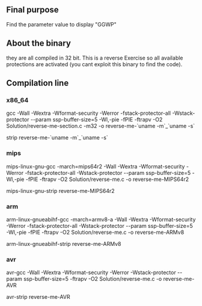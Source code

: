 ## Final purpose
Find the parameter value to display "GGWP"

## About the binary
they are all compiled in 32 bit. 
This is a reverse Exercise so all available protections are activated (you cant exploit this binary to find the code).

## Compilation line
### x86_64
gcc -Wall -Wextra -Wformat-security -Werror -fstack-protector-all -Wstack-protector --param ssp-buffer-size=5 -Wl,-pie -fPIE -ftrapv -O2 Solution/reverse-me-section.c -m32 -o reverse-me-\`uname -m\`_\`uname -s\`

strip reverse-me-\`uname -m\`_\`uname -s\`

### mips
mips-linux-gnu-gcc -march=mips64r2 -Wall -Wextra -Wformat-security -Werror -fstack-protector-all -Wstack-protector --param ssp-buffer-size=5 -Wl,-pie -fPIE -ftrapv -O2 Solution/reverse-me.c -o reverse-me-MIPS64r2

mips-linux-gnu-strip reverse-me-MIPS64r2 

### arm
arm-linux-gnueabihf-gcc -march=armv8-a -Wall -Wextra -Wformat-security -Werror -fstack-protector-all -Wstack-protector --param ssp-buffer-size=5 -Wl,-pie -fPIE -ftrapv -O2 Solution/reverse-me.c -o reverse-me-ARMv8

arm-linux-gnueabihf-strip reverse-me-ARMv8 

### avr
avr-gcc -Wall -Wextra -Wformat-security -Werror -Wstack-protector --param ssp-buffer-size=5 -ftrapv -O2 Solution/reverse-me.c -o reverse-me-AVR

avr-strip reverse-me-AVR
